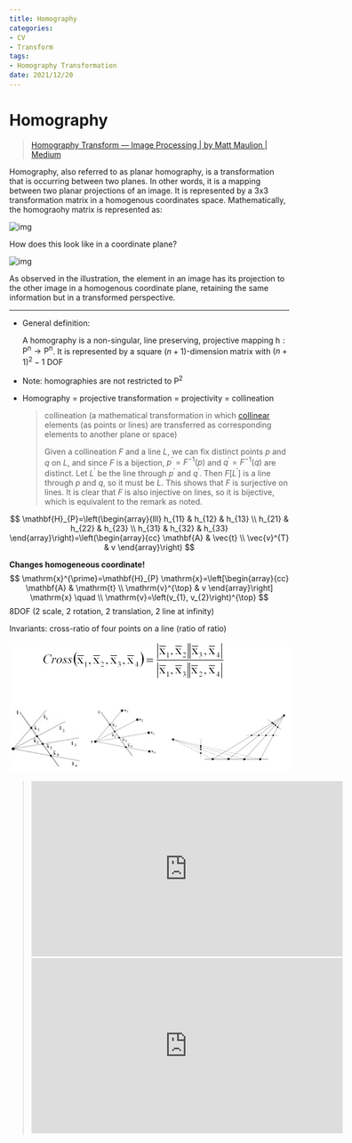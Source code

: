 ```yaml
---
title: Homography
categories:
- CV
- Transform
tags:
- Homography Transformation
date: 2021/12/20
---
```




# Homography

> [Homography Transform — Image Processing | by Matt Maulion | Medium](https://mattmaulion.medium.com/homography-transform-image-processing-eddbcb8e4ff7)

Homography, also referred to as planar homography, is a transformation that is occurring between two planes. In other words, it is a mapping between two planar projections of an image. It is represented by a 3x3 transformation matrix in a homogenous coordinates space. Mathematically, the homograohy matrix is represented as:

![img](https://miro.medium.com/max/978/1*6rzcWyE2qBzmlXewkP2qdA.png)

How does this look like in a coordinate plane?

![img](https://miro.medium.com/max/1330/1*aAuYXY1rdkAu7afYxygF3A.png)

As observed in the illustration, the element in an image has its projection to the other image in a homogenous coordinate plane, retaining the same information but in a transformed perspective.

---

- General definition:

    A homography is a non-singular, line preserving, projective mapping $\mathrm{h}: \mathrm{P}^{\mathrm{n}} \rightarrow \mathrm{P}^{\mathrm{n}}$.
    It is represented by a square $(n+1)$-dimension matrix with $(n+1)^{2}-1$ DOF

- Note: homographies are not restricted to $\mathrm{P}^{2}$

- Homography = projective transformation = projectivity = collineation 

    > collineation  (a mathematical transformation in which [collinear](https://www.merriam-webster.com/dictionary/collinear) elements (as points or lines) are transferred as corresponding elements to another plane or space)
    >
    > Given a collineation $F$ and a line $L$, we can fix distinct points $p$ and $q$ on $L$, and since $F$ is a bijection, $p^{\prime}=F^{-1}(p)$ and $q^{\prime}=F^{-1}(q)$ are distinct. Let $L^{\prime}$ be the line through $p^{\prime}$ and $q^{\prime}$. Then $F\left[L^{\prime}\right]$ is a line through $p$ and $q$, so it must be $L$. This shows that $F$ is surjective on lines. It is clear that $F$ is also injective on lines, so it is bijective, which is equivalent to the remark as noted.

$$
\mathbf{H}_{P}=\left(\begin{array}{lll}
h_{11} & h_{12} & h_{13} \\
h_{21} & h_{22} & h_{23} \\
h_{31} & h_{32} & h_{33}
\end{array}\right)=\left(\begin{array}{cc}
\mathbf{A} & \vec{t} \\
\vec{v}^{T} & v
\end{array}\right)
$$

**Changes homogeneous coordinate!**
$$
\mathrm{x}^{\prime}=\mathbf{H}_{P} \mathrm{x}=\left[\begin{array}{cc}
\mathbf{A} & \mathrm{t} \\
\mathrm{v}^{\top} & v
\end{array}\right] \mathrm{x} \quad \\
\mathrm{v}=\left(v_{1}, v_{2}\right)^{\top}
$$
8DOF (2 scale, 2 rotation, 2 translation, 2 line at infinity) 

Invariants: cross-ratio of four points on a line (ratio of ratio)

<img src="images/Homography/image-20220127201332575.png" alt="image-20220127201332575" style="zoom: 67%;" />



><iframe width="560" height="315" src="https://www.youtube.com/embed/fVJeJMWZcq8" title="YouTube video player" frameborder="0" allow="accelerometer; autoplay; clipboard-write; encrypted-media; gyroscope; picture-in-picture" allowfullscreen></iframe>
>
><iframe width="560" height="315" src="https://www.youtube.com/embed/MlaIWymLCD8" title="YouTube video player" frameborder="0" allow="accelerometer; autoplay; clipboard-write; encrypted-media; gyroscope; picture-in-picture" allowfullscreen></iframe>
